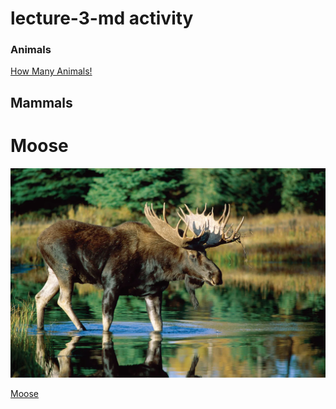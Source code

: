 # lecture-3-md activity

### Animals
[How Many Animals!](https://a-z-animals.com/animals/)

## Mammals

# Moose
![](https://github.com/bpetrie92/lecture-3-test/blob/16c4acfb9a23d91474de7187cc1286a1dd68879c/bull-moose-water.webp)

[Moose](https://www.nationalgeographic.com/animals/mammals/facts/moose)
